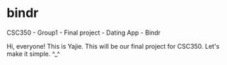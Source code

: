 # bindr
CSC350 - Group1 - Final project - Dating App - Bindr

Hi, everyone! This is Yajie.
This will be our final project for CSC350.
Let's make it simple. ^_^
